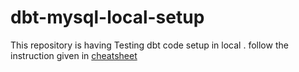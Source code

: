 # dbt-mysql-local-setup
This repository is having Testing dbt code setup in local .
follow the instruction given in [cheatsheet](https://github.com/rajnishspandey/dbt-mysql-local-setup/blob/main/dbt%20cheatsheet%20-%20setup%20with%20MySQL(local).pdf)
